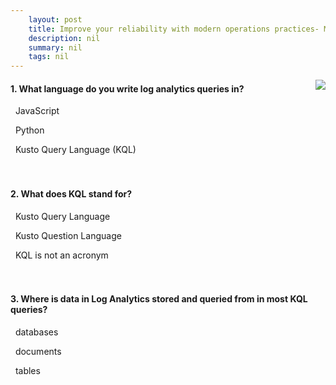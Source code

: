 ```yaml
---
    layout: post
    title: Improve your reliability with modern operations practices- Monitoring - Log analytics and KQL queries
    description: nil
    summary: nil
    tags: nil
---
```



 <a target="_blank" href="https://docs.microsoft.com/en-us/learn/modules/improve-reliability-monitoring/6-log-analytics/"><i class="fas fa-external-link-alt"></i> </a>
 <img align="right" src="https://docs.microsoft.com/en-us/learn/achievements/improve-reliability-monitoring.svg">
####  1. What language do you write log analytics queries in?


<i class='far fa-square'></i> &nbsp;&nbsp;JavaScript

<i class='far fa-square'></i> &nbsp;&nbsp;Python

<i class='fas fa-check-square' style='color: Dodgerblue;'></i> &nbsp;&nbsp;Kusto Query Language (KQL)
<br />
<br />
<br />

####  2. What does KQL stand for?


<i class='fas fa-check-square' style='color: Dodgerblue;'></i> &nbsp;&nbsp;Kusto Query Language

<i class='far fa-square'></i> &nbsp;&nbsp;Kusto Question Language

<i class='far fa-square'></i> &nbsp;&nbsp;KQL is not an acronym
<br />
<br />
<br />

####  3. Where is data in Log Analytics stored and queried from in most KQL queries?


<i class='far fa-square'></i> &nbsp;&nbsp;databases

<i class='far fa-square'></i> &nbsp;&nbsp;documents

<i class='fas fa-check-square' style='color: Dodgerblue;'></i> &nbsp;&nbsp;tables
<br />
<br />
<br />

